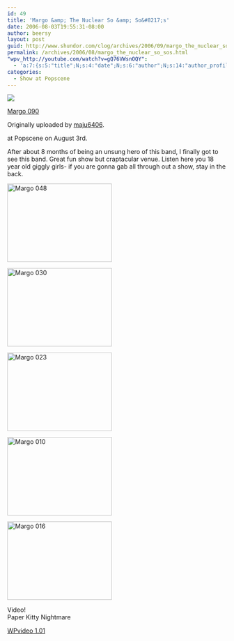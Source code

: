 ```yaml
---
id: 49
title: 'Margo &amp; The Nuclear So &amp; So&#8217;s'
date: 2006-08-03T19:55:31-08:00
author: beersy
layout: post
guid: http://www.shundor.com/clog/archives/2006/09/margo_the_nuclear_so_sos.html
permalink: /archives/2006/08/margo_the_nuclear_so_sos.html
"wpv_http://youtube.com/watch?v=gQ76VWsnOQY":
  - 'a:7:{s:5:"title";N;s:4:"date";N;s:6:"author";N;s:14:"author_profile";s:23:"http://www.youtube.com/";s:8:"duration";N;s:9:"embedcode";s:198:"<object data="http://www.youtube.com/v/gQ76VWsnOQY" type="application/x-shockwave-flash" width="100%" height="100%"><param name="movie" value="http://www.youtube.com/v/gQ76VWsnOQY"></param></object>";s:7:"version";s:4:"1.01";}'
categories:
  - Show at Popscene
---
```

[![](http://static.flickr.com/93/234595182_2781c1c868_m.jpg)](http://www.flickr.com/photos/beersy/234595182/ "photo sharing")

[Margo 090](http://www.flickr.com/photos/beersy/234595182/)

Originally uploaded by [maju6406](http://www.flickr.com/people/beersy/).

at Popscene on August 3rd.

After about 8 months of being an unsung hero of this band, I finally got to see this band. Great fun show but craptacular venue. Listen here you 18 year old giggly girls- if you are gonna gab all through out a show, stay in the back.

<!--more-->

[<img width="240" height="180" alt="Margo 048" src="http://static.flickr.com/79/234597867_77563ad762_m.jpg" />](http://www.flickr.com/photos/beersy/234597867/ "Photo Sharing")

[<img width="240" height="180" alt="Margo 030" src="http://static.flickr.com/86/234599707_8132f58fc1_m.jpg" />](http://www.flickr.com/photos/beersy/234599707/ "Photo Sharing")

[<img width="240" height="180" alt="Margo 023" src="http://static.flickr.com/91/234602310_435af21e04_m.jpg" />](http://www.flickr.com/photos/beersy/234602310/ "Photo Sharing")

[<img width="240" height="180" alt="Margo 010" src="http://static.flickr.com/84/234604155_ef6fe8f9de_m.jpg" />](http://www.flickr.com/photos/beersy/234604155/ "Photo Sharing")

[<img width="240" height="180" alt="Margo 016" src="http://static.flickr.com/79/234603552_1d6791243d_m.jpg" />](http://www.flickr.com/photos/beersy/234603552/ "Photo Sharing")

Video!  
Paper Kitty Nightmare

<div class="wpv_videoc">
  <div class="wpv_self">
    <a href="http://www.skarcha.com/wp-plugins/wpvideo/">WPvideo 1.01</a>
  </div>
  
  <div class="wpv_video">
  </div>
  
  <div class="wpv_titleauthor">
  </div>
  
  <div class="wpv_durationdate">
  </div>
  
  <div class="wpv_download">
    <a target="_blank" href="http://videodownloader.net/get/?url=http://youtube.com/watch?v=gQ76VWsnOQY"></a>
  </div>
</div>